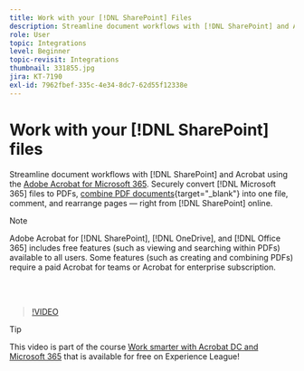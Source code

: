 ```yaml
---
title: Work with your [!DNL SharePoint] Files
description: Streamline document workflows with [!DNL SharePoint] and Acrobat using the Adobe Acrobat for [!DNL Microsoft 365]
role: User
topic: Integrations
level: Beginner
topic-revisit: Integrations
thumbnail: 331855.jpg
jira: KT-7190
exl-id: 7962fbef-335c-4e34-8dc7-62d55f12338e
---
```

# Work with your [!DNL SharePoint] files

Streamline document workflows with [!DNL SharePoint] and Acrobat using the [Adobe Acrobat for Microsoft 365](https://appsource.microsoft.com/en-us/product/web-apps/adobeinc.adobe-document-cloud-pdf?tab=Overview). Securely convert [!DNL Microsoft 365] files to PDFs, [combine PDF documents](https://www.adobe.com/acrobat/online/merge-pdf.html){target="_blank"} into one file, comment, and rearrange pages — right from [!DNL SharePoint] online.

>[!NOTE]
>
>Adobe Acrobat for [!DNL SharePoint], [!DNL OneDrive], and [!DNL Office 365] includes free features (such as viewing and searching within PDFs) available to all users. Some features (such as creating and combining PDFs) require a paid Acrobat for teams or Acrobat for enterprise subscription.

<br>&nbsp;

>[!VIDEO](https://video.tv.adobe.com/v/331855?quality=12&learn=on&hidetitle=true)

>[!TIP]
>
>This video is part of the course [Work smarter with Acrobat DC and Microsoft 365](https://experienceleague.adobe.com/?recommended=Acrobat-U-1-2021.microsoft365) that is available for free on Experience League!
